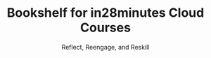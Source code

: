 ---
layout: flashcards
title: Bookshelf for in28minutes Cloud Courses
subtitle: Reflect, Reengage, and Reskill
topics:
  - name: AWS course scribes
    url: /aws-bookshelf
    description:
    color: '#9aacd5'
  - name: Azure course scribes
    url: /azure-bookshelf
    description:
    color: '#9aacd5'
  - name: GCP course scribes
    url: /gcp-bookshelf
    description:
    color: '#9aacd5'
---